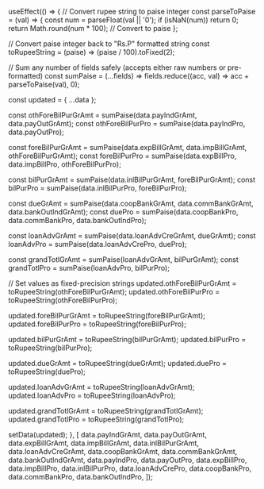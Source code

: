 useEffect(() => {
  // Convert rupee string to paise integer
  const parseToPaise = (val) => {
    const num = parseFloat(val || '0');
    if (isNaN(num)) return 0;
    return Math.round(num * 100); // Convert to paise
  };

  // Convert paise integer back to "Rs.P" formatted string
  const toRupeeString = (paise) => (paise / 100).toFixed(2);

  // Sum any number of fields safely (accepts either raw numbers or pre-formatted)
  const sumPaise = (...fields) =>
    fields.reduce((acc, val) => acc + parseToPaise(val), 0);

  const updated = { ...data };

  const othForeBilPurGrAmt = sumPaise(data.payIndGrAmt, data.payOutGrAmt);
  const othForeBilPurPro = sumPaise(data.payIndPro, data.payOutPro);

  const foreBilPurGrAmt = sumPaise(data.expBillGrAmt, data.impBillGrAmt, othForeBilPurGrAmt);
  const foreBilPurPro = sumPaise(data.expBillPro, data.impBillPro, othForeBilPurPro);

  const bilPurGrAmt = sumPaise(data.inlBilPurGrAmt, foreBilPurGrAmt);
  const bilPurPro = sumPaise(data.inlBilPurPro, foreBilPurPro);

  const dueGrAmt = sumPaise(data.coopBankGrAmt, data.commBankGrAmt, data.bankOutIndGrAmt);
  const duePro = sumPaise(data.coopBankPro, data.commBankPro, data.bankOutIndPro);

  const loanAdvGrAmt = sumPaise(data.loanAdvCreGrAmt, dueGrAmt);
  const loanAdvPro = sumPaise(data.loanAdvCrePro, duePro);

  const grandTotlGrAmt = sumPaise(loanAdvGrAmt, bilPurGrAmt);
  const grandTotlPro = sumPaise(loanAdvPro, bilPurPro);

  // Set values as fixed-precision strings
  updated.othForeBilPurGrAmt = toRupeeString(othForeBilPurGrAmt);
  updated.othForeBilPurPro = toRupeeString(othForeBilPurPro);

  updated.foreBilPurGrAmt = toRupeeString(foreBilPurGrAmt);
  updated.foreBilPurPro = toRupeeString(foreBilPurPro);

  updated.bilPurGrAmt = toRupeeString(bilPurGrAmt);
  updated.bilPurPro = toRupeeString(bilPurPro);

  updated.dueGrAmt = toRupeeString(dueGrAmt);
  updated.duePro = toRupeeString(duePro);

  updated.loanAdvGrAmt = toRupeeString(loanAdvGrAmt);
  updated.loanAdvPro = toRupeeString(loanAdvPro);

  updated.grandTotlGrAmt = toRupeeString(grandTotlGrAmt);
  updated.grandTotlPro = toRupeeString(grandTotlPro);

  setData(updated);
}, [
  data.payIndGrAmt,
  data.payOutGrAmt,
  data.expBillGrAmt,
  data.impBillGrAmt,
  data.inlBilPurGrAmt,
  data.loanAdvCreGrAmt,
  data.coopBankGrAmt,
  data.commBankGrAmt,
  data.bankOutIndGrAmt,
  data.payIndPro,
  data.payOutPro,
  data.expBillPro,
  data.impBillPro,
  data.inlBilPurPro,
  data.loanAdvCrePro,
  data.coopBankPro,
  data.commBankPro,
  data.bankOutIndPro,
]);